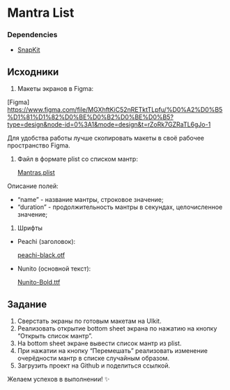 # Mantra List
  
### Dependencies
* [SnapKit](https://github.com/SnapKit/SnapKit)

## Исходники

1. Макеты экранов в Figma: 

[Figma] https://www.figma.com/file/MGXhftKiC52nRETktTLpfu/%D0%A2%D0%B5%D1%81%D1%82%D0%BE%D0%B2%D0%BE%D0%B5?type=design&node-id=0%3A1&mode=design&t=rZoRk7GZRaTL6gJo-1

Для удобства работы лучше скопировать макеты в своё рабочее пространство Figma.

1. Файл в формате plist со списком мантр:
    
    [Mantras.plist](https://prod-files-secure.s3.us-west-2.amazonaws.com/196ab57a-2062-40c3-8d4e-01c94b6c377d/94afddee-10ab-40c6-8979-c40c1075ace1/Mantras.plist)
    

Описание полей:

- “name” - название мантры, строковое значение;
- “duration” - продолжительность мантры в секундах, целочисленное значение;

1. Шрифты
- Peachi (заголовок):
    
    [peachi-black.otf](https://prod-files-secure.s3.us-west-2.amazonaws.com/196ab57a-2062-40c3-8d4e-01c94b6c377d/874126a0-9157-405e-be77-8d7c4b695e0d/peachi-black.otf)
    
- Nunito (основной текст):
    
    [Nunito-Bold.ttf](https://prod-files-secure.s3.us-west-2.amazonaws.com/196ab57a-2062-40c3-8d4e-01c94b6c377d/50c0d188-271e-4114-b990-e308494caf08/Nunito-Bold.ttf)
    

## Задание

1. Сверстать экраны по готовым макетам на UIkit.
2. Реализовать открытие bottom sheet экрана по нажатию на кнопку “Открыть список мантр”.
3. На bottom sheet экране вывести список мантр из plist.
4. При нажатии на кнопку “Перемешать” реализовать изменение очерёдности мантр в списке случайным образом.
5. Загрузить проект на Github и поделиться ссылкой.

Желаем успехов в выполнении! ✨
